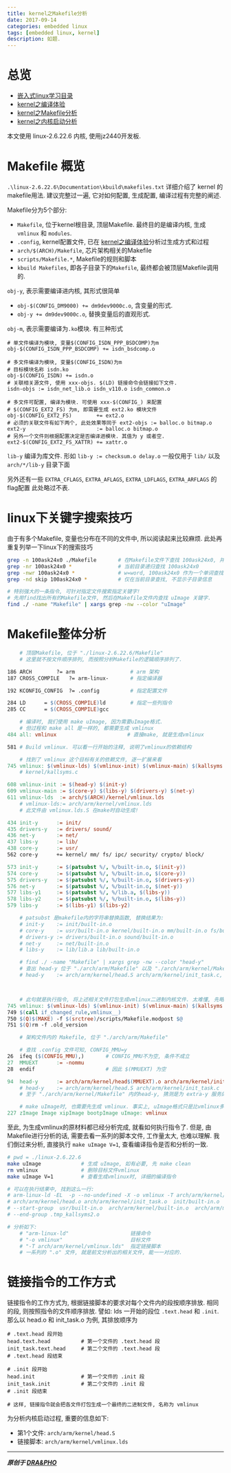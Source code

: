 ```yaml
---
title: kernel之Makefile分析
date: 2017-09-14
categories: embedded linux
tags: [embedded linux, kernel]
description: 如题.
---
```


# 总览
- [嵌入式linux学习目录](https://draapho.github.io/2017/11/23/1734-linux-content/)
- [kernel之编译体验](https://draapho.github.io/2017/09/01/1722-kernel-compile/)
- [kernel之Makefile分析](https://draapho.github.io/2017/09/14/1724-kernel-makefile/)
- [kernel之内核启动分析](https://draapho.github.io/2017/09/15/1725-kernel-launch/)

本文使用 linux-2.6.22.6 内核, 使用jz2440开发板.


# Makefile 概览
`.\linux-2.6.22.6\Documentation\kbuild\makefiles.txt` 详细介绍了 kernel 的 makefile用法.
建议完整过一遍, 它对如何配置, 生成配置, 编译过程有完整的阐述.

Makefile分为5个部分:
- `Makefile`, 位于kernel根目录, 顶层Makefile. 最终目的是编译内核, 生成 `vmlinux` 和 `modules`.
- `.config`, kernel配置文件, 已在 [kernel之编译体验](https://draapho.github.io/2017/09/01/1722-kernel-compile/)分析过生成方式和过程
- `arch/$(ARCH)/Makefile`, 芯片架构相关的Makefile
- `scripts/Makefile.*`, Makefile的规则和脚本
- `kbuild Makefiles`, 即各子目录下的`Makefile`, 最终都会被顶层Makefile调用的.


`obj-y`, 表示需要编译进内核, 其形式很简单
- `obj-$(CONFIG_DM9000) += dm9dev9000c.o`, 含变量的形式.
- `obj-y += dm9dev9000c.o`, 替换变量后的直观形式.


`obj-m`, 表示需要编译为`.ko`模块. 有三种形式

``` makefiles
# 单文件编译为模块, 变量$(CONFIG_ISDN_PPP_BSDCOMP)为m
obj-$(CONFIG_ISDN_PPP_BSDCOMP) += isdn_bsdcomp.o

# 多文件编译为模块, 变量$(CONFIG_ISDN)为m
# 目标模块名称 isdn.ko
obj-$(CONFIG_ISDN) += isdn.o
# 关联相关源文件, 使用 xxx-objs. $(LD) 链接命令会链接如下文件.
isdn-objs := isdn_net_lib.o isdn_v110.o isdn_common.o

# 多文件可配置, 编译为模块. 可使用 xxx-$(CONFIG_) 来配置
# $(CONFIG_EXT2_FS) 为m, 即需要生成 ext2.ko 模块文件
obj-$(CONFIG_EXT2_FS)        += ext2.o
# 必须的关联文件有如下两个, 此处效果等同于 ext2-objs := balloc.o bitmap.o
ext2-y                       := balloc.o bitmap.o
# 另外一个文件则根据配置决定是否编译进模块. 其值为 y 或者空.
ext2-$(CONFIG_EXT2_FS_XATTR) += xattr.o
```

`lib-y` 编译为库文件. 形如 `lib-y := checksum.o delay.o`
一般仅用于 `lib/` 以及 `arch/*/lib-y` 目录下面

另外还有一些 `EXTRA_CFLAGS`, `EXTRA_AFLAGS`, `EXTRA_LDFLAGS`, `EXTRA_ARFLAGS` 的 flag配置
此处略过不表.


# linux下关键字搜索技巧

由于有多个Makefile, 变量也分布在不同的文件中, 所以阅读起来比较麻烦.
此处再重复列举一下linux下的搜索技巧

``` bash
grep -n 100ask24x0 ./Makefile       # 在Makefile文件下查找 100ask24x0, 并显示行号
grep -nr 100ask24x0 *               # 当前目录递归查找 100ask24x0
grep -nwr 100ask24x0 *              # w=word, 100ask24x0 作为一个单词查找
grep -nd skip 100ask24x0 *          # 仅在当前目录查找, 不显示子目录信息

# 特别强大的一条指令, 可针对指定文件搜索指定关键字!
# 先用find找出所有的Makefile文件, 然后在Makefile文件内查找 uImage 关键字.
find ./ -name "Makefile" | xargs grep -nw --color "uImage"
```


# Makefile整体分析


``` makefile
    # 顶层Makefile, 位于 "./linux-2.6.22.6/Makefile"
    # 这里就不按文件顺序排列, 而按照分析Makefile的逻辑顺序排列了.

186 ARCH        ?= arm                  # arm 架构
187 CROSS_COMPILE   ?= arm-linux-       # 指定编译器

192 KCONFIG_CONFIG  ?= .config          # 指定配置文件

284 LD      = $(CROSS_COMPILE)ld        # 指定一些列指令
285 CC      = $(CROSS_COMPILE)gcc

    # 编译时, 我们使用 make uImage, 因为需要uImage格式.
    # 但过程和 make all 是一样的, 都需要生成 vmlinux
484 all: vmlinux                       # 直接make, 就是生成vmlinux

581 # Build vmlinux. 可以看一行开始的注释, 说明了vmlinux的依赖结构

    # 找到了 vmlinux 这个目标有关的依赖文件, 逐一扩展来看
745 vmlinux: $(vmlinux-lds) $(vmlinux-init) $(vmlinux-main) $(kallsyms.o) FORCE
    # kernel/kallsyms.c

608 vmlinux-init := $(head-y) $(init-y)
609 vmlinux-main := $(core-y) $(libs-y) $(drivers-y) $(net-y)
611 vmlinux-lds  := arch/$(ARCH)/kernel/vmlinux.lds
    # vmlinux-lds:= arch/arm/kernel/vmlinux.lds
    # 此文件由 vmlinux.lds.S 在make时自动生成!

434 init-y      := init/
435 drivers-y   := drivers/ sound/
436 net-y       := net/
437 libs-y      := lib/
438 core-y      := usr/
562 core-y      += kernel/ mm/ fs/ ipc/ security/ crypto/ block/

573 init-y      := $(patsubst %/, %/built-in.o, $(init-y))
574 core-y      := $(patsubst %/, %/built-in.o, $(core-y))
575 drivers-y   := $(patsubst %/, %/built-in.o, $(drivers-y))
576 net-y       := $(patsubst %/, %/built-in.o, $(net-y))
577 libs-y1     := $(patsubst %/, %/lib.a, $(libs-y))
578 libs-y2     := $(patsubst %/, %/built-in.o, $(libs-y))
579 libs-y      := $(libs-y1) $(libs-y2)

    # patsubst 是makefile内的字符串替换函数, 替换结果为:
    # init-y    := init/built-in.o
    # core-y    := usr/built-in.o kernel/built-in.o mm/built-in.o fs/built-in.o ... (略)
    # drivers-y := drivers/built-in.o sound/built-in.o
    # net-y     := net/built-in.o
    # libs-y    := lib/lib.a lib/built-in.o

    # find ./ -name "Makefile" | xargs grep -nw --color "head-y"
    # 查出 head-y 位于 "./arch/arm/Makefile" 以及 "./arch/arm/kernel/Makefile" 内
    # head-y    := arch/arm/kernel/head.S arch/arm/kernel/init_task.c, 分析见 架构文件内的Makefile.



    # 此句就是执行指令, 将上述相关文件打包生成vmlinux二进制内核文件. 太难懂, 先略过.
745 vmlinux: $(vmlinux-lds) $(vmlinux-init) $(vmlinux-main) $(kallsyms.o) FORCE
749 $(call if_changed_rule,vmlinux__)
750 $(Q)$(MAKE) -f $(srctree)/scripts/Makefile.modpost $@
751 $(Q)rm -f .old_version
```

``` makefile
    # 架构文件内的 Makefile, 位于 "./arch/arm/Makefile"

    # 查找 .config 文件可知, CONFIG_MMU=y
26  ifeq ($(CONFIG_MMU),)       # CONFIG_MMU不为空, 条件不成立
27  MMUEXT      := -nommu
28  endif                       # 因此 $(MMUEXT) 为空

94  head-y      := arch/arm/kernel/head$(MMUEXT).o arch/arm/kernel/init_task.o
    # head-y    := arch/arm/kernel/head.S arch/arm/kernel/init_task.c
    # 至于 "./arch/arm/kernel/Makefile" 内的head-y, 猜测是为 extra-y 服务的, 不去追究.

    # make uImage时, 也需要先生成 vmlinux. 事实上, uImage格式只是比vmlinux多64字节的头.
227 zImage Image xipImage bootpImage uImage: vmlinux
```


至此, 为生成vmlinux的原材料都已经分析完成, 就看如何执行指令了.
但是, 由Makefile进行分析的话, 需要去看一系列的脚本文件, 工作量太大, 也难以理解.
我们倒过来分析, 直接执行 `make uImage V=1`, 查看编译指令是否和分析的一致.

``` bash
# pwd = ./linux-2.6.22.6
make uImage             # 生成 uImage, 如有必要, 先 make clean
rm vmlinux              # 删除目标文件vmlinux
make uImage V=1         # 查看生成vmlinux时, 详细的编译指令

# 可以在执行结果中, 找到这么一行:
# arm-linux-ld -EL  -p --no-undefined -X -o vmlinux -T arch/arm/kernel/vmlinux.lds
# arch/arm/kernel/head.o arch/arm/kernel/init_task.o  init/built-in.o
# --start-group  usr/built-in.o  arch/arm/kernel/built-in.o  arch/arm/mm/built-in.o  arch/arm/common/built-in.o  arch/arm/mach-s3c2410/built-in.o  arch/arm/mach-s3c2400/built-in.o  arch/arm/mach-s3c2412/built-in.o  arch/arm/mach-s3c2440/built-in.o  arch/arm/mach-s3c2442/built-in.o  arch/arm/mach-s3c2443/built-in.o  arch/arm/nwfpe/built-in.o  arch/arm/plat-s3c24xx/built-in.o  kernel/built-in.o  mm/built-in.o  fs/built-in.o  ipc/built-in.o  security/built-in.o  crypto/built-in.o  block/built-in.o  arch/arm/lib/lib.a  lib/lib.a  arch/arm/lib/built-in.o  lib/built-in.o  drivers/built-in.o  sound/built-in.o  net/built-in.o
# --end-group .tmp_kallsyms2.o

# 分析如下:
    # "arm-linux-ld"                    链接命令
    # "-o vmlinux"                      目标文件
    # "-T arch/arm/kernel/vmlinux.lds"  指定链接脚本
    # 一系列的 ".o" 文件, 就是前文分析出的相关文件, 能一一对应的.
```

# 链接指令的工作方式

链接指令的工作方式为, 根据链接脚本的要求对每个文件内的段按顺序排放. 相同的段, 则按照指令的文件顺序排放.
譬如: lds 一开始的段位 `.text.head` 和 `.init`. 那么以 head.o 和 init_task.o 为例, 其排放顺序为
```
# .text.head 段开始
head.text.head          # 第一个文件的 .text.head 段
init_task.text.head     # 第二个文件的 .text.head 段
# .text.head 段结束

# .init 段开始
head.init               # 第一个文件的 .init 段
init_task.init          # 第二个文件的 .init 段
# .init 段结束

# 这样, 链接指令就会把各文件打包生成一个最终的二进制文件, 名称为 vmlinux
```

为分析内核启动过程, 重要的信息如下:
- 第1个文件: `arch/arm/kernel/head.S`
- 链接脚本:  `arch/arm/kernel/vmlinux.lds`


----------

***原创于 [DRA&PHO](https://draapho.github.io/)***
